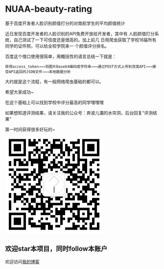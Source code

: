 # NUAA-beauty-rating
基于百度开发者人脸识别颜值打分的对南航学生的平均颜值统计

近日发现百度开发者的人脸识别的API免费开放给开发者，其中有
人脸颜值打分系统，自己测试了一下可信度还是很高的。加上前几
日用爬虫获取了学校16届所有同学的证件照，可以给全校学院来一
个颜值评分排名。

百度这个借口使用很简单，用概括性的语言总结一下就是：<br>
```
获得access_token→→→将图片Base64编码成字符串→→→通过POST方式上传到百度API→→→接受API返回的JSON文件→→→本地数据分析
```
大约就是这个流程，有一般网络爬虫基础的都可以。

希望大家成功~<br>

在这个基础上可以找到学校中评分最高的同学嘿嘿嘿<br>

如果想知道评测结果，请关注我的公众号：奔波儿灞的水帘洞，后台回复“评测结果”<br>

第一时间获得很多好玩的~

![](https://github.com/h1997l1997/NUAA-beauty-rating/blob/master/1fd29ae88923cbd453b713359487cc1.png)

欢迎star本项目，同时follow本账户
----
欢迎访问[我的博客](http://www.h1997l1997.cn/)
